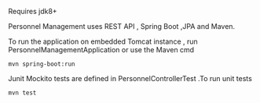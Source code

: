 Requires jdk8+

Personnel Management uses REST API , Spring Boot ,JPA and Maven.

To run the application on embedded Tomcat instance , run PersonnelManagementApplication or use the Maven cmd 
```
mvn spring-boot:run
```

Junit Mockito tests are defined in PersonnelControllerTest .To run unit tests
```
mvn test 
